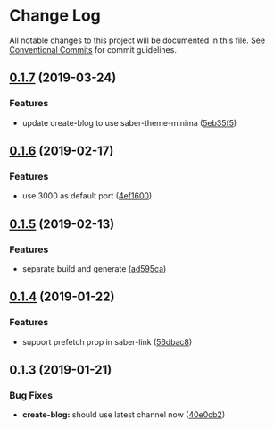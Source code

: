 # Change Log

All notable changes to this project will be documented in this file.
See [Conventional Commits](https://conventionalcommits.org) for commit guidelines.

## [0.1.7](https://github.com/egoist/saber/compare/create-blog@0.1.6...create-blog@0.1.7) (2019-03-24)

### Features

- update create-blog to use saber-theme-minima ([5eb35f5](https://github.com/egoist/saber/commit/5eb35f5))

## [0.1.6](https://github.com/egoist/saber/compare/create-blog@0.1.5...create-blog@0.1.6) (2019-02-17)

### Features

- use 3000 as default port ([4ef1600](https://github.com/egoist/saber/commit/4ef1600))

## [0.1.5](https://github.com/egoist/saber/compare/create-blog@0.1.4...create-blog@0.1.5) (2019-02-13)

### Features

- separate build and generate ([ad595ca](https://github.com/egoist/saber/commit/ad595ca))

## [0.1.4](https://github.com/egoist/saber/compare/create-blog@0.1.3...create-blog@0.1.4) (2019-01-22)

### Features

- support prefetch prop in saber-link ([56dbac8](https://github.com/egoist/saber/commit/56dbac8))

## 0.1.3 (2019-01-21)

### Bug Fixes

- **create-blog:** should use latest channel now ([40e0cb2](https://github.com/egoist/saber/commit/40e0cb2))
